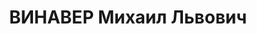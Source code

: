 ---
title: ВИНАВЕР Михаил Львович
description: 'Род. в 1880, Варшава, социал-демократ. Член Бунда с 1898 по 1918. Проживал:
  Москва. С 1921 активный помощник Е.П. Пешковой в Политическом Красном Кресте, арестовывался
  ВЧК 31.03.1919 и в 1921

  Арестован в 1937. Обв. по ст.58-6 ч.1 УК РСФСР. Приговор: ВТ МВО, 03.08.1937 – 10
  лет ИТЛ, в начале 1942 освобожден из лагеря по амнистии как польский подданный,
  умер 29.09.1942'
---